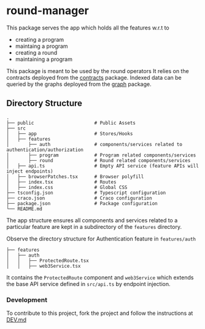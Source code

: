 # round-manager

This package serves the app which holds all the features w.r.t to 

- creating a program
- maintaing a program
- creating a round
- maintaining a program

This package is meant to be used by the round operators 
It relies on the contracts deployed from the [contracts](https://github.com/gitcoinco/grants-round/tree/main/packages/contracts) package.
Indexed data can be queried by the graphs deployed from the [graph](https://github.com/gitcoinco/grants-round/tree/main/packages/graph) package.

## Directory Structure 

```
.
├── public                      # Public Assets
├── src
│   ├── app                     # Stores/Hooks
│   ├── features
│       ├── auth                # components/services related to authentication/authorization
│       ├── program             # Program related components/services
│       ├── round               # Round related components/services 
│   ├── api.ts                  # Empty API service (feature APIs will inject endpoints)
│   ├── browserPatches.tsx      # Browser polyfill
│   ├── index.tsx               # Routes
│   ├── index.css               # Global CSS
├── tsconfig.json               # Typescript configuration 
├── craco.json                  # Craco configuration
├── package.json                # Package configuration
└── README.md
```

The app structure ensures all components and services related to a particular feature are kept in a subdirectory of the `features` directory.

Observe the directory structure for Authentication feature in `features/auth`

```
├── features
│   ├── auth
│   │   ├── ProtectedRoute.tsx
│   │   ├── web3Service.tsx
```

It contains the `ProtectedRoute` component and `web3Service` which extends the base API service defined in `src/api.ts` by endpoint injection.


### Development

To contribute to this project, fork the project and follow the instructions at [DEV.md](https://github.com/gitcoinco/grants-round/blob/main/packages/round-manager/docs/DEV.md)